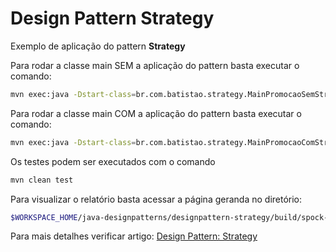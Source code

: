 # Design Pattern Strategy

Exemplo de aplicação do pattern **Strategy**

Para rodar a classe main SEM a aplicação do pattern basta executar o comando:
```bash
mvn exec:java -Dstart-class=br.com.batistao.strategy.MainPromocaoSemStrategy
```

Para rodar a classe main COM a aplicação do pattern basta executar o comando:
```bash
mvn exec:java -Dstart-class=br.com.batistao.strategy.MainPromocaoComStrategy
```


Os testes podem ser executados com o comando
```bash
mvn clean test
```

Para visualizar o relatório basta acessar a página geranda no diretório:
```bash
$WORKSPACE_HOME/java-designpatterns/designpattern-strategy/build/spock-reports/index.html
```

Para mais detalhes verificar artigo: [Design Pattern: Strategy](https://cezbatistao.wordpress.com/2016/05/22/design-pattern-strategy)
